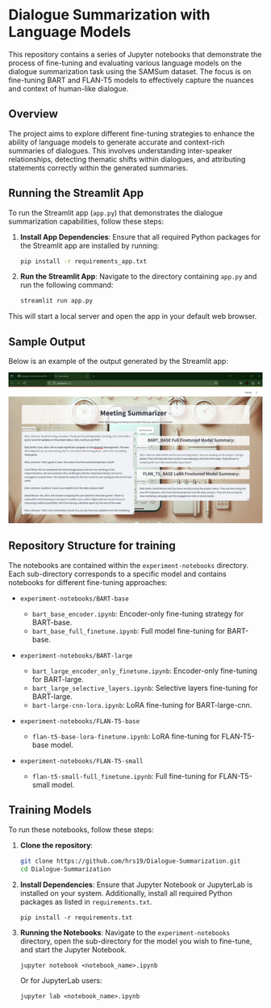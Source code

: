# Dialogue Summarization with Language Models

This repository contains a series of Jupyter notebooks that demonstrate the process of fine-tuning and evaluating various language models on the dialogue summarization task using the SAMSum dataset. The focus is on fine-tuning BART and FLAN-T5 models to effectively capture the nuances and context of human-like dialogue.

## Overview

The project aims to explore different fine-tuning strategies to enhance the ability of language models to generate accurate and context-rich summaries of dialogues. This involves understanding inter-speaker relationships, detecting thematic shifts within dialogues, and attributing statements correctly within the generated summaries.

## Running the Streamlit App

To run the Streamlit app (`app.py`) that demonstrates the dialogue summarization capabilities, follow these steps:

1. **Install App Dependencies**: Ensure that all required Python packages for the Streamlit app are installed by running:

    ```bash
    pip install -r requirements_app.txt
    ```

2. **Run the Streamlit App**: Navigate to the directory containing `app.py` and run the following command:

    ```bash
    streamlit run app.py
    ```

This will start a local server and open the app in your default web browser.

## Sample Output

Below is an example of the output generated by the Streamlit app:

![Sample Output](assets/readme/output.png)

## Repository Structure for training

The notebooks are contained within the `experiment-notebooks` directory. Each sub-directory corresponds to a specific model and contains notebooks for different fine-tuning approaches:

- `experiment-notebooks/BART-base`
  - `bart_base_encoder.ipynb`: Encoder-only fine-tuning strategy for BART-base.
  - `bart_base_full_finetune.ipynb`: Full model fine-tuning for BART-base.

- `experiment-notebooks/BART-large`
  - `bart_large_encoder_only_finetune.ipynb`: Encoder-only fine-tuning for BART-large.
  - `bart_large_selective_layers.ipynb`: Selective layers fine-tuning for BART-large.
  - `bart-large-cnn-lora.ipynb`: LoRA fine-tuning for BART-large-cnn.

- `experiment-notebooks/FLAN-T5-base`
  - `flan-t5-base-lora-finetune.ipynb`: LoRA fine-tuning for FLAN-T5-base model.

- `experiment-notebooks/FLAN-T5-small`
  - `flan-t5-small-full_finetune.ipynb`: Full fine-tuning for FLAN-T5-small model.


## Training Models

To run these notebooks, follow these steps:

1. **Clone the repository**:
   ```bash
   git clone https://github.com/hrs19/Dialogue-Summarization.git
   cd Dialogue-Summarization

2. **Install Dependencies**: Ensure that Jupyter Notebook or JupyterLab is installed on your system. Additionally, install all required Python packages as listed in `requirements.txt`.

    ```
    pip install -r requirements.txt
    ```

3. **Running the Notebooks**: Navigate to the `experiment-notebooks` directory, open the sub-directory for the model you wish to fine-tune, and start the Jupyter Notebook.

    ```
    jupyter notebook <notebook_name>.ipynb
    ```

    Or for JupyterLab users:

    ```
    jupyter lab <notebook_name>.ipynb
    ```
